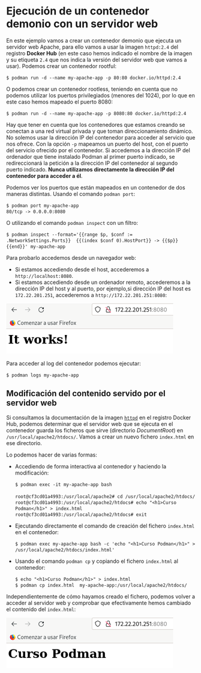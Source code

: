 # Ejecución de un contenedor demonio con un servidor web

En este ejemplo vamos a crear un contenedor demonio que ejecuta un servidor web Apache, para ello vamos a usar la imagen `httpd:2.4` del registro **Docker Hub** (en este caso hemos indicado el nombre de la imagen y su etiqueta `2.4` que nos indica la versión del servidor web que vamos a usar). Podemos crear un contenedor rootful:

```
$ podman run -d --name my-apache-app -p 80:80 docker.io/httpd:2.4
```

O podemos crear un contenedor rootless, teniendo en cuenta que no podemos utilizar los puertos privilegiados (menores del 1024), por lo que en este caso hemos mapeado el puerto 8080:

```
$ podman run -d --name my-apache-app -p 8080:80 docker.io/httpd:2.4
```

Hay que tener en cuenta que los contenedores que estamos creando se conectan a una red virtual privada y que toman direccionamiento dinámico. No solemos usar la dirección IP del contenedor para acceder al servicio que nos ofrece. Con la opción `-p` mapeamos un puerto del host, con el puerto del servicio ofrecido por el contenedor. Si accedemos a la dirección IP del ordenador que tiene instalado Podman al primer puerto indicado, se redireccionará la petición a la dirección IP del contenedor al segundo puerto indicado. **Nunca utilizamos directamente la dirección IP del contenedor para acceder a él**. 

Podemos ver los puertos que están mapeados en un contenedor de dos maneras distintas. Usando el comando `podman port`:

```
$ podman port my-apache-app
80/tcp -> 0.0.0.0:8080
```

O utilizando el comando `podman inspect` con un filtro:

```
$ podman inspect --format='{{range $p, $conf := .NetworkSettings.Ports}}  {{(index $conf 0).HostPort}} -> {{$p}} {{end}}' my-apache-app
```

Para probarlo accedemos desde un navegador web:

* Si estamos accediendo desde el host, accederemos a `http://localhost:8080`.
* Si estamos accediendo desde un ordenador remoto, accederemos a la dirección IP del host y al puerto, por ejemplo,si dirección IP del host es `172.22.201.251`, accederemos a `http://172.22.201.251:8080`:

![web](img/web.png)

Para acceder al log del contenedor podemos ejecutar:

```
$ podman logs my-apache-app
```

## Modificación del contenido servido por el servidor web

Si consultamos la documentación de la imagen [`httpd`](https://hub.docker.com/_/httpd) en el registro Docker Hub, podemos determinar que el servidor web que se ejecuta en el contenedor guarda los ficheros que sirve (directorio *DocumentRoot*) en `/usr/local/apache2/htdocs/`. Vamos a crear un nuevo fichero `index.html` en ese directorio.

Lo podemos hacer de varias formas:

* Accediendo de forma interactiva al contenedor y haciendo la modificación:

    ```
    $ podman exec -it my-apache-app bash

    root@cf3cd01a4993:/usr/local/apache2# cd /usr/local/apache2/htdocs/
    root@cf3cd01a4993:/usr/local/apache2/htdocs# echo "<h1>Curso Podman</h1>" > index.html
    root@cf3cd01a4993:/usr/local/apache2/htdocs# exit
    ```

* Ejecutando directamente el comando de creación del fichero `index.html` en el contenedor:

    ```
    $ podman exec my-apache-app bash -c 'echo "<h1>Curso Podman</h1>" > /usr/local/apache2/htdocs/index.html'
    ```

* Usando el comando `podman cp` y copiando el fichero `index.html` al contenedor:

    ```
    $ echo "<h1>Curso Podman</h1>" > index.html
    $ podman cp index.html  my-apache-app:/usr/local/apache2/htdocs/
    ```
    
Independientemente de cómo hayamos creado el fichero, podemos volver a acceder al servidor web y comprobar que efectivamente hemos cambiado el contenido del `index.html`:

![web](img/web2.png)